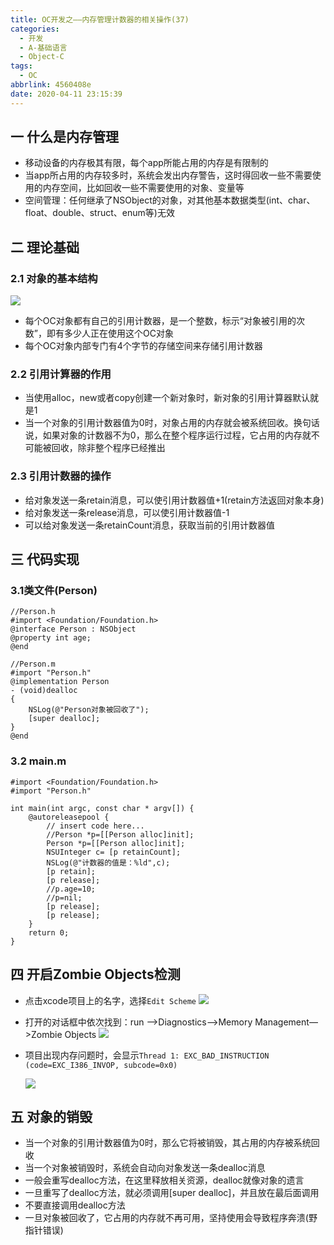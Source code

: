 ```yaml
---
title: OC开发之——内存管理计数器的相关操作(37)
categories:
  - 开发
  - A-基础语言
  - Object-C
tags:
  - OC
abbrlink: 4560408e
date: 2020-04-11 23:15:39
---
```

## 一 什么是内存管理

* 移动设备的内存极其有限，每个app所能占用的内存是有限制的
* 当app所占用的内存较多时，系统会发出内存警告，这时得回收一些不需要使用的内存空间，比如回收一些不需要使用的对象、变量等
* 空间管理：任何继承了NSObject的对象，对其他基本数据类型(int、char、float、double、struct、enum等)无效

<!--more-->

## 二 理论基础
### 2.1 对象的基本结构
![][1]

* 每个OC对象都有自己的引用计数器，是一个整数，标示“对象被引用的次数”，即有多少人正在使用这个OC对象
* 每个OC对象内部专门有4个字节的存储空间来存储引用计数器

### 2.2 引用计算器的作用

* 当使用alloc，new或者copy创建一个新对象时，新对象的引用计算器默认就是1
* 当一个对象的引用计数器值为0时，对象占用的内存就会被系统回收。换句话说，如果对象的计数器不为0，那么在整个程序运行过程，它占用的内存就不可能被回收，除非整个程序已经推出

### 2.3 引用计数器的操作

* 给对象发送一条retain消息，可以使引用计数器值+1(retain方法返回对象本身)
* 给对象发送一条release消息，可以使引用计数器值-1
* 可以给对象发送一条retainCount消息，获取当前的引用计数器值

## 三 代码实现

### 3.1类文件(Person)

```
//Person.h
#import <Foundation/Foundation.h>
@interface Person : NSObject
@property int age;
@end

//Person.m
#import "Person.h"
@implementation Person
- (void)dealloc
{
    NSLog(@"Person对象被回收了");
    [super dealloc];
}
@end
```

### 3.2 main.m

```
#import <Foundation/Foundation.h>
#import "Person.h"

int main(int argc, const char * argv[]) {
    @autoreleasepool {
        // insert code here...
        //Person *p=[[Person alloc]init];
        Person *p=[[Person alloc]init];
        NSUInteger c= [p retainCount];
        NSLog(@"计数器的值是：%ld",c);
        [p retain];
        [p release];
        //p.age=10;
        //p=nil;
        [p release];
        [p release];
    }  
    return 0;
}
```

## 四  开启Zombie Objects检测
* 点击xcode项目上的名字，选择`Edit Scheme`
  ![][2]
  
* 打开的对话框中依次找到：run —>Diagnostics—>Memory Management—>Zombie Objects
  ![][3]
  
* 项目出现内存问题时，会显示`Thread 1: EXC_BAD_INSTRUCTION (code=EXC_I386_INVOP, subcode=0x0)`

  ![][4]
  

## 五 对象的销毁

* 当一个对象的引用计数器值为0时，那么它将被销毁，其占用的内存被系统回收
* 当一个对象被销毁时，系统会自动向对象发送一条dealloc消息
* 一般会重写dealloc方法，在这里释放相关资源，dealloc就像对象的遗言
* 一旦重写了dealloc方法，就必须调用[super dealloc]，并且放在最后面调用
* 不要直接调用dealloc方法
* 一旦对象被回收了，它占用的内存就不再可用，坚持使用会导致程序奔溃(野指针错误)




[1]:https://cdn.jsdelivr.net/gh/PGzxc/CDN/blog-image/oc-memory-diagram.png
[2]:https://cdn.jsdelivr.net/gh/PGzxc/CDN/blog-image/oc-xcode-project-view-edit-scheme.png
[3]:https://cdn.jsdelivr.net/gh/PGzxc/CDN/blog-image/oc-xcode-project-scheme-zombieobject-chice.png
[4]:https://cdn.jsdelivr.net/gh/PGzxc/CDN/blog-image/oc-memory-diagram-exception.png
